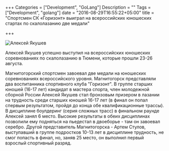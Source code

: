 +++
Categories = ["Development", "GoLang"]
Description = ""
Tags = ["Development", "golang"]
date = "2016-08-29T16:55:22+05:00"
title = "Спортсмен СК «Горизонт» выиграл на всероссийских юношеских стартах по скалолазанию две медали"

+++


![Алексей Якушев](/images/2016-07/iakushev.jpg)

Алексей Якушев успешно выступил на всероссийских юношеских соревнованиях по скалолазанию в Тюмени, которые прошли 23-26 августа.

<!--more-->

Магнитогорский спортсмен завоевал две медали на юношеских соревнованиях всероссийского уровня.
Магнитогорск представляли два воспитанника спортивного клуба "Горизонт". В группе старших юношей (16-17 лет) кандидат в мастера спорта, член молодежной сборной России Алексей Якушев стал бронзовым призером в лазании на трудность среди старших юношей 16-17 лет (в финал он попал спервым результатом, пройдя до конца обе квалификационные трассы). В дисциплине боулдеринг (серия сложных трасс) в финальном раунде Алексей занял 6 место. Высокие результаты в обеих дисциплинах позволили ему подняться на пьедестал в двоеборье - там он завоевал серебро. Другой представитель Магнитогорска - Артем Стулов, выступавший в группе подростков 10-13 лет в дисциплине трудность, не смог попасть в финал, но, заняв 25 место, он выполнил первый взрослый спортивный разряд.
